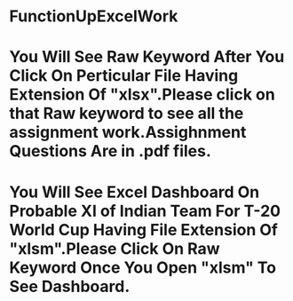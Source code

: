 # FunctionUpExcelWork
# You Will See Raw Keyword After You Click On Perticular File Having Extension Of "xlsx".Please click on that Raw keyword to see all the assignment work.Assighnment Questions Are in .pdf files.
# You Will See Excel Dashboard On Probable XI of Indian Team For T-20 World Cup Having File Extension Of "xlsm".Please Click On Raw Keyword Once You Open "xlsm" To See Dashboard.
